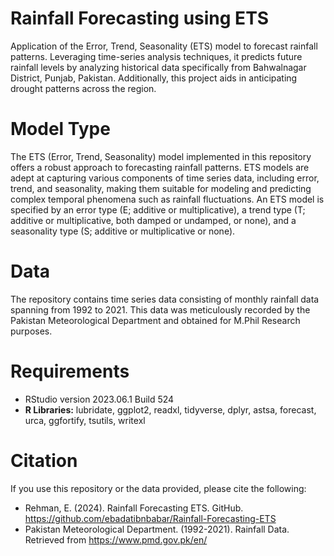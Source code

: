 # Rainfall Forecasting using ETS
Application of the Error, Trend, Seasonality (ETS) model to forecast rainfall patterns. Leveraging time-series analysis techniques, it predicts future rainfall levels by analyzing historical data specifically from Bahwalnagar District, Punjab, Pakistan. Additionally, this project aids in anticipating drought patterns across the region.

# Model Type
The ETS (Error, Trend, Seasonality) model implemented in this repository offers a robust approach to forecasting rainfall patterns. ETS models are adept at capturing various components of time series data, including error, trend, and seasonality, making them suitable for modeling and predicting complex temporal phenomena such as rainfall fluctuations. An ETS model is specified by an error type (E; additive or multiplicative), a trend type (T; additive or multiplicative, both damped or undamped, or none), and a seasonality type (S; additive or multiplicative or none).

# Data
The repository contains time series data consisting of monthly rainfall data spanning from 1992 to 2021. This data was meticulously recorded by the Pakistan Meteorological Department and obtained for M.Phil Research purposes.

# Requirements
- RStudio version 2023.06.1 Build 524
- **R Libraries:** lubridate, ggplot2, readxl, tidyverse, dplyr, astsa, forecast, urca, ggfortify, tsutils, writexl

# Citation
If you use this repository or the data provided, please cite the following:
- Rehman, E. (2024). Rainfall Forecasting ETS. GitHub. https://github.com/ebadatibnbabar/Rainfall-Forecasting-ETS
- Pakistan Meteorological Department. (1992-2021). Rainfall Data. Retrieved from https://www.pmd.gov.pk/en/
